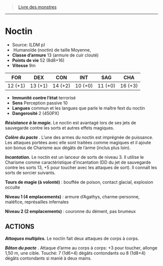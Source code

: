 ﻿> [Livre des monstres](tome_of_beasts.md)

---

# Noctin

- Source: (LDM p)
-  Humanoïde (noctin) de taille Moyenne,
- **Classe d’armure** 13 (armure de cuir clouté)
- **Points de vie** 52 (8d8+16)
- **Vitesse** 9m

|FOR|DEX|CON|INT|SAG|CHA|
|---|---|---|---|---|---|
|12 (+1)|13 (+1)|14 (+2)|10 (+0)|11 (+0)|16 (+3)|

- **Immunité contre l’état** terrorisé
- **Sens** Perception passive 10
- **Langues** commun et les langues que parle le maître fext du noctin
- **Dangerosité** 2 (450PX)

**_Résistance à la magie._** Le noctin est avantagé lors de ses jets de sauvegarde contre les sorts et autres effets magiques.

**_Colère du pacte_** . L’une des armes du noctin est imprégnée de puissance. Les attaques portées avec elle sont traitées comme magiques et il ajoute son bonus de Charisme aux dégâts de l’arme (inclus plus loin).

**_Incantation._** Le noctin est un lanceur de sorts de niveau 3. Il utilise le Charisme comme caractéristique d’incantation (DD du jet de sauvegarde contre les sorts 13, +5 pour toucher avec les attaques de sort). Il connaît les sorts de sorcier suivants.

**Tours de magie (à volonté)** : bouffée de poison, contact glacial, explosion occulte

**Niveau 1 (4 emplacements)** : armure d’Agathys, charme-personne, maléfice, représailles infernales

**Niveau 2 (2 emplacements)** : couronne du dément, pas brumeux

## ACTIONS

**_Attaques multiples._** Le noctin fait deux attaques de corps à corps.

**_Bâton du pacte_** . Attaque d’arme au corps à corps: +3 pour toucher, allonge 1,50 m, une cible. Touché: 7 (1d6+4) dégâts contondants ou 8 (1d8+4) dégâts contondants si manié à deux mains.

